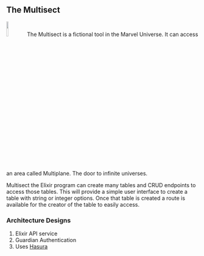 ## The Multisect

<img src="https://static.wikia.nocookie.net/marveldatabase/images/1/18/Multisect_from_Marvel_2-In-One_Vol_1_2_001.jpg/revision/latest?cb=20180127000625" width="10%" length="10%">
The Multisect is a fictional tool in the Marvel Universe. It can access an area called Multiplane. The door to infinite universes.

Multisect the Elixir program can create many tables and CRUD endpoints to access those tables.
This will provide a simple user interface to create a table with string or integer options. Once that table is created a route is available
for the creator of the table to easily access.

### Architecture Designs

1. Elixir API service
2. Guardian Authentication
3. Uses [Hasura](https://github.com/hasura/graphql-engine)
